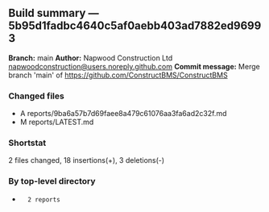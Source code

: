 ## Build summary — 5b95d1fadbc4640c5af0aebb403ad7882ed96993

**Branch:** main **Author:** Napwood Construction Ltd <napwoodconstruction@users.noreply.github.com>
**Commit message:** Merge branch 'main' of https://github.com/ConstructBMS/ConstructBMS

### Changed files

- A reports/9ba6a57b7d69faee8a479c61076aa3fa6ad2c32f.md
- M reports/LATEST.md

### Shortstat

2 files changed, 18 insertions(+), 3 deletions(-)

### By top-level directory

-       2 reports

